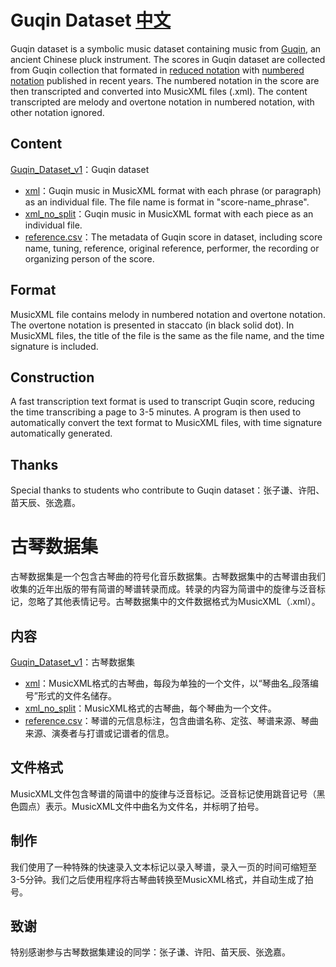 # Guqin Dataset [中文](https://github.com/lukewys/Guqin-Dataset#%E5%8F%A4%E7%90%B4%E6%95%B0%E6%8D%AE%E9%9B%86)

Guqin dataset is a symbolic music dataset containing music from [Guqin](https://en.wikipedia.org/wiki/Guqin), an ancient Chinese pluck instrument. The scores in Guqin dataset are collected from Guqin collection that formated in [reduced notation](https://en.wikipedia.org/wiki/Guqin_notation) with [numbered notation](https://en.wikipedia.org/wiki/Numbered_musical_notation) published in recent years. The numbered notation in the score are then transcripted and converted into MusicXML files (.xml). The content transcripted are melody and overtone notation in numbered notation, with other notation ignored.

## Content

[Guqin_Dataset_v1](https://github.com/lukewys/Guqin-Dataset/tree/master/Guqin_Dataset_v1 "Guqin_Dataset_v1")：Guqin dataset

* [xml](https://github.com/lukewys/Guqin-Dataset/tree/master/Guqin_Dataset_v1/xml "xml")：Guqin music in MusicXML format with each phrase (or paragraph) as an individual file. The file name is format in "score-name_phrase".
* [xml_no_split](https://github.com/lukewys/Guqin-Dataset/tree/master/Guqin_Dataset_v1/xml_no_split "xml_no_split")：Guqin music in MusicXML format with each piece as an individual file.
* [reference.csv](https://github.com/lukewys/Guqin-Dataset/blob/master/Guqin_Dataset_v1/reference.csv "reference.csv")：The metadata of Guqin score in dataset, including score name, tuning, reference, original reference, performer, the recording or organizing person of the score.

## Format

MusicXML file contains melody in numbered notation and overtone notation. The overtone notation is presented in staccato (in black solid dot).  In MusicXML files, the title of the file is the same as the file name, and the time signature is included.

## Construction

A fast transcription text format is used to transcript Guqin score, reducing the time transcribing a page to 3-5 minutes. A program is then used to automatically convert the text format to MusicXML files, with time signature automatically generated.

## Thanks

Special thanks to students who contribute to Guqin dataset：张子谦、许阳、苗天辰、张逸嘉。

# 古琴数据集

古琴数据集是一个包含古琴曲的符号化音乐数据集。古琴数据集中的古琴谱由我们收集的近年出版的带有简谱的琴谱转录而成。转录的内容为简谱中的旋律与泛音标记，忽略了其他表情记号。古琴数据集中的文件数据格式为MusicXML（.xml）。

## 内容

[Guqin_Dataset_v1](https://github.com/lukewys/Guqin-Dataset/tree/master/Guqin_Dataset_v1 "Guqin_Dataset_v1")：古琴数据集

* [xml](https://github.com/lukewys/Guqin-Dataset/tree/master/Guqin_Dataset_v1/xml "xml")：MusicXML格式的古琴曲，每段为单独的一个文件，以“琴曲名_段落编号”形式的文件名储存。
* [xml_no_split](https://github.com/lukewys/Guqin-Dataset/tree/master/Guqin_Dataset_v1/xml_no_split "xml_no_split")：MusicXML格式的古琴曲，每个琴曲为一个文件。
* [reference.csv](https://github.com/lukewys/Guqin-Dataset/blob/master/Guqin_Dataset_v1/reference.csv "reference.csv")：琴谱的元信息标注，包含曲谱名称、定弦、琴谱来源、琴曲来源、演奏者与打谱或记谱者的信息。

## 文件格式

MusicXML文件包含琴谱的简谱中的旋律与泛音标记。泛音标记使用跳音记号（黑色圆点）表示。MusicXML文件中曲名为文件名，并标明了拍号。

## 制作

我们使用了一种特殊的快速录入文本标记以录入琴谱，录入一页的时间可缩短至3-5分钟。我们之后使用程序将古琴曲转换至MusicXML格式，并自动生成了拍号。

## 致谢

特别感谢参与古琴数据集建设的同学：张子谦、许阳、苗天辰、张逸嘉。
